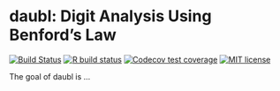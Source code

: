 
<!-- README.md is generated from README.Rmd. Please edit that file -->

# daubl: Digit Analysis Using Benford’s Law

<!-- badges: start -->

[![Build
Status](https://travis-ci.com/pedro-teles-fonseca/daubl.svg?branch=master)](https://travis-ci.com/pedro-teles-fonseca/daubl)
[![R build
status](https://github.com/pedro-teles-fonseca/daubl/workflows/R-CMD-check/badge.svg)](https://github.com/pedro-teles-fonseca/daubl/actions)
[![Codecov test
coverage](https://codecov.io/gh/pedro-teles-fonseca/daubl/branch/master/graph/badge.svg)](https://codecov.io/gh/pedro-teles-fonseca/daubl?branch=master)
[![MIT
license](https://img.shields.io/badge/License-MIT-brightgreen.svg)](https://lbesson.mit-license.org/)

<!-- badges: end -->

The goal of daubl is …
